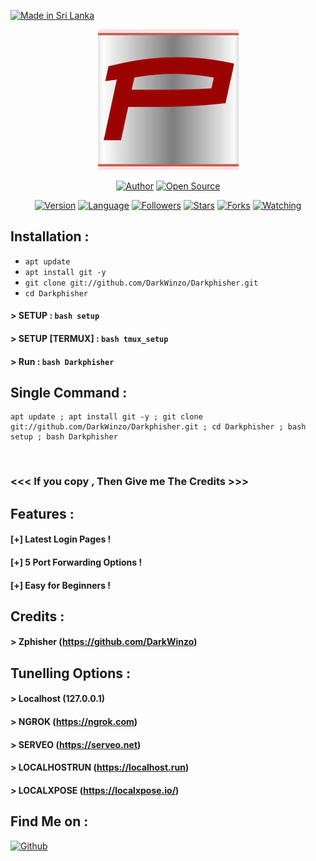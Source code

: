<p align="left">
<a href="#"><img title="Made in Sri Lanka" src="https://img.shields.io/badge/MADE%20IN-SRI LANKA-green?colorA=%23ff0000&colorB=%23017e40&style=for-the-badge"></a>
</p>
<p align="center">
<a href="#"><img title="Zphisher" src="Darkphisher.png"></a>
</p>
<p align="center">
<a href="https://github.com/DarkWinzo"><img title="Author" src="https://img.shields.io/badge/Author-Dark--Winzo-red.svg?style=for-the-badge&logo=github"></a>
<a href="#"><img title="Open Source" src="https://img.shields.io/badge/Open%20Source-%E2%9D%A4-green?style=for-the-badge"></a>
</p>
<p align="center">
<a href="#"><img title="Version" src="https://img.shields.io/badge/Version-1.0-green.svg?style=flat-square"></a>
<a href="#"><img title="Language" src="https://badges.frapsoft.com/bash/v1/bash.png?v=103"></a>
<a href="https://github.com/DarkWinzo/followers"><img title="Followers" src="https://img.shields.io/github/followers/DarkWinzo?color=blue&style=flat-square"></a>
<a href="https://github.com/DarkWinzo/Darkphisher/stargazers/"><img title="Stars" src="https://img.shields.io/github/stars/DarkWinzo/Darkphisher?color=red&style=flat-square"></a>
<a href="https://github.com/DarkWinzo/Darkphisher/network/members"><img title="Forks" src="https://img.shields.io/github/forks/DarkWinzo/Darkphisher?color=red&style=flat-square"></a>
<a href="https://github.com/DarkWinzo/Darkphisher/watchers"><img title="Watching" src="https://img.shields.io/github/watchers/DarkWinzo/Darkphisher?label=Watchers&color=blue&style=flat-square"></a>
</p>

## Installation :

* `apt update`
* `apt install git -y`
* `git clone git://github.com/DarkWinzo/Darkphisher.git`
* `cd Darkphisher`
#### > SETUP : `bash setup`
#### > SETUP [TERMUX] : `bash tmux_setup`
#### > Run : `bash Darkphisher`

## Single Command :
```
apt update ; apt install git -y ; git clone git://github.com/DarkWinzo/Darkphisher.git ; cd Darkphisher ; bash setup ; bash Darkphisher
```
<br>

### <<< If you copy , Then Give me The Credits >>>

## Features :
#### [+] Latest Login Pages !
#### [+] 5 Port Forwarding Options !
#### [+] Easy for Beginners !

## Credits :
#### > Zphisher (https://github.com/DarkWinzo)

## Tunelling Options :
#### > Localhost (127.0.0.1)
#### > NGROK (https://ngrok.com)
#### > SERVEO (https://serveo.net)
#### > LOCALHOSTRUN (https://localhost.run)
#### > LOCALXPOSE (https://localxpose.io/)

## Find Me on :
[![Github](https://img.shields.io/badge/Github-Dark--Winzo-green?style=for-the-badge&logo=github)](https://github.com/DarkWinzo)


